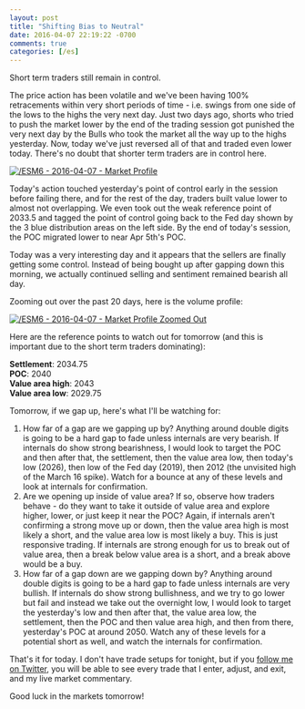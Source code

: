 ```yaml
---
layout: post
title: "Shifting Bias to Neutral"
date: 2016-04-07 22:19:22 -0700
comments: true
categories: [/es]
---
```


Short term traders still remain in control.

The price action has been volatile and we've been having 100% retracements within very short periods of time - i.e. swings from one side of the lows to the highs the very next day. Just two days ago, shorts who tried to push the market lower by the end of the trading session got punished the very next day by the Bulls who took the market all the way up to the highs yesterday. Now, today we've just reversed all of that and traded even lower today. There's no doubt that shorter term traders are in control here.

[![/ESM6 - 2016-04-07 - Market Profile](/images/blog/04072016/esm6_vp.png)](/images/blog/04072016/esm6_vp.png)

Today's action touched yesterday's point of control early in the session before failing there, and for the rest of the day, traders built value lower to almost not overlapping. We even took out the weak reference point of 2033.5 and tagged the point of control going back to the Fed day shown by the 3 blue distribution areas on the left side. By the end of today's session, the POC migrated lower to near Apr 5th's POC.

Today was a very interesting day and it appears that the sellers are finally getting some control. Instead of being bought up after gapping down this morning, we actually continued selling and sentiment remained bearish all day.

Zooming out over the past 20 days, here is the volume profile:

[![/ESM6 - 2016-04-07 - Market Profile Zoomed Out](/images/blog/04072016/esm6.png)](/images/blog/04072016/esm6.png)

Here are the reference points to watch out for tomorrow (and this is important due to the short term traders dominating):

**Settlement**: 2034.75<br/>
**POC**: 2040<br/>
**Value area high**: 2043<br/>
**Value area low**: 2029.75<br/>

Tomorrow, if we gap up, here's what I'll be watching for:

1. How far of a gap are we gapping up by? Anything around double digits is going to be a hard gap to fade unless internals are very bearish. If internals do show strong bearishness, I would look to target the POC and then after that, the settlement, then the value area low, then today's low (2026), then low of the Fed day (2019), then 2012 (the unvisited high of the March 16 spike). Watch for a bounce at any of these levels and look at internals for confirmation.
2. Are we opening up inside of value area? If so, observe how traders behave - do they want to take it outside of value area and explore higher, lower, or just keep it near the POC? Again, if internals aren't confirming a strong move up or down, then the value area high is most likely a short, and the value area low is most likely a buy. This is just responsive trading. If internals are strong enough for us to break out of value area, then a break below value area is a short, and a break above would be a buy.
3. How far of a gap down are we gapping down by? Anything around double digits is going to be a hard gap to fade unless internals are very bullish. If internals do show strong bullishness, and we try to go lower but fail and instead we take out the overnight low, I would look to target the yesterday's low and then after that, the value area low, the settlement, then the POC and then value area high, and then from there, yesterday's POC at around 2050. Watch any of these levels for a potential short as well, and watch the internals for confirmation.

That's it for today. I don't have trade setups for tonight, but if you [follow me on Twitter](https://twitter.com/theta_positive "Follow @thetatrades on Twitter"), you will be able to see every trade that I enter, adjust, and exit, and my live market commentary.

Good luck in the markets tomorrow!
